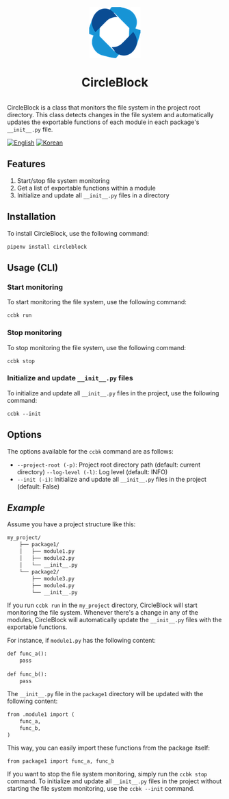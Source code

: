 <div style="display: flex; justify-content: center;">
  <img src="images/logo.png" alt="CircleBlock Logo">

</div>
<div style="display: flex; justify-content: center;">
    <h1>CircleBlock</h1>

</div>

CircleBlock is a class that monitors the file system in the project root directory. This class detects changes in the file system and automatically updates the exportable functions of each module in each package's `__init__.py` file.

[![English](https://img.shields.io/badge/language-English-orange.svg)](README.md) [![Korean](https://img.shields.io/badge/language-Korean-blue.svg)](README.ko.md)

## Features

1. Start/stop file system monitoring
2. Get a list of exportable functions within a module
3. Initialize and update all `__init__.py` files in a directory

## Installation

To install CircleBlock, use the following command:

```
pipenv install circleblock
```

## Usage (CLI)

### Start monitoring

To start monitoring the file system, use the following command:

```
ccbk run
```

### Stop monitoring

To stop monitoring the file system, use the following command:

```
ccbk stop
```

### Initialize and update `__init__.py` files

To initialize and update all `__init__.py` files in the project, use the following command:

```
ccbk --init
```

## Options

The options available for the `ccbk` command are as follows:

- `--project-root (-p)`: Project root directory path (default: current directory)
`--log-level (-l)`: Log level (default: INFO)
- `--init (-i)`: Initialize and update all `__init__.py` files in the project (default: False)

## _Example_

Assume you have a project structure like this:

```
my_project/
    ├── package1/
    │   ├── module1.py
    │   ├── module2.py
    │   └── __init__.py
    └── package2/
        ├── module3.py
        ├── module4.py
        └── __init__.py
```

If you run `ccbk run` in the `my_project` directory, CircleBlock will start monitoring the file system. Whenever there's a change in any of the modules, CircleBlock will automatically update the `__init__.py` files with the exportable functions.

For instance, if `module1.py` has the following content:

```
def func_a():
    pass

def func_b():
    pass
```

The `__init__.py` file in the `package1` directory will be updated with the following content:

```
from .module1 import (
    func_a,
    func_b,
)
```

This way, you can easily import these functions from the package itself:

```
from package1 import func_a, func_b
```

If you want to stop the file system monitoring, simply run the `ccbk stop` command. To initialize and update all `__init__.py` files in the project without starting the file system monitoring, use the `ccbk --init` command.